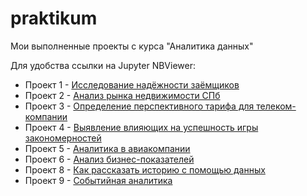 # praktikum
 Мои выполненные проекты с курса "Аналитика данных"

Для удобства ссылки на Jupyter NBViewer:
- Проект 1 - [Исследование надёжности заёмщиков](https://nbviewer.jupyter.org/github/almihor/praktikum/blob/main/project1/project1.ipynb)
- Проект 2 - [Анализ рынка недвижимости СПб](https://nbviewer.jupyter.org/github/almihor/praktikum/blob/main/project2/project2.ipynb)
- Проект 3 - [Определение перспективного тарифа для телеком-компании](https://nbviewer.jupyter.org/github/almihor/praktikum/blob/main/project3/project3.ipynb)
- Проект 4 - [Выявление влияющих на успешность игры закономерностей](https://nbviewer.jupyter.org/github/almihor/praktikum/blob/main/project4/project4.ipynb)
- Проект 5 - [Аналитика в авиакомпании](https://nbviewer.jupyter.org/github/almihor/praktikum/blob/main/project5/project5.ipynb)
- Проект 6 - [Анализ бизнес-показателей](https://nbviewer.jupyter.org/github/almihor/praktikum/blob/main/project6/project6.ipynb)
- Проект 8 - [Как рассказать историю с помощью данных](https://nbviewer.jupyter.org/github/almihor/praktikum/blob/main/project8/project8.ipynb)
- Проект 9 - [Событийная аналитика](https://nbviewer.jupyter.org/github/almihor/praktikum/blob/main/project9/project9.ipynb)